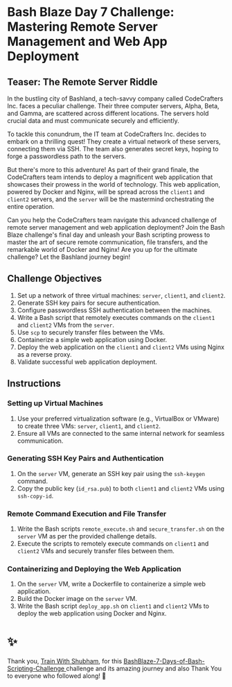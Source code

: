 # Bash Blaze Day 7 Challenge: Mastering Remote Server Management and Web App Deployment

## Teaser: The Remote Server Riddle

In the bustling city of Bashland, a tech-savvy company called CodeCrafters Inc. faces a peculiar challenge. Their three computer servers, Alpha, Beta, and Gamma, are scattered across different locations. The servers hold crucial data and must communicate securely and efficiently.

To tackle this conundrum, the IT team at CodeCrafters Inc. decides to embark on a thrilling quest! They create a virtual network of these servers, connecting them via SSH. The team also generates secret keys, hoping to forge a passwordless path to the servers.

But there's more to this adventure! As part of their grand finale, the CodeCrafters team intends to deploy a magnificent web application that showcases their prowess in the world of technology. This web application, powered by Docker and Nginx, will be spread across the `client1` and `client2` servers, and the `server` will be the mastermind orchestrating the entire operation.

Can you help the CodeCrafters team navigate this advanced challenge of remote server management and web application deployment? Join the Bash Blaze challenge's final day and unleash your Bash scripting prowess to master the art of secure remote communication, file transfers, and the remarkable world of Docker and Nginx! Are you up for the ultimate challenge? Let the Bashland journey begin!

## Challenge Objectives

1. Set up a network of three virtual machines: `server`, `client1`, and `client2`.
2. Generate SSH key pairs for secure authentication.
3. Configure passwordless SSH authentication between the machines.
4. Write a Bash script that remotely executes commands on the `client1` and `client2` VMs from the `server`.
5. Use `scp` to securely transfer files between the VMs.
6. Containerize a simple web application using Docker.
7. Deploy the web application on the `client1` and `client2` VMs using Nginx as a reverse proxy.
8. Validate successful web application deployment.

## Instructions

### Setting up Virtual Machines

1. Use your preferred virtualization software (e.g., VirtualBox or VMware) to create three VMs: `server`, `client1`, and `client2`.
2. Ensure all VMs are connected to the same internal network for seamless communication.

### Generating SSH Key Pairs and Authentication

1. On the `server` VM, generate an SSH key pair using the `ssh-keygen` command.
2. Copy the public key (`id_rsa.pub`) to both `client1` and `client2` VMs using `ssh-copy-id`.

### Remote Command Execution and File Transfer

1. Write the Bash scripts `remote_execute.sh` and `secure_transfer.sh` on the `server` VM as per the provided challenge details.
2. Execute the scripts to remotely execute commands on `client1` and `client2` VMs and securely transfer files between them.

### Containerizing and Deploying the Web Application

1. On the `server` VM, write a Dockerfile to containerize a simple web application.
2. Build the Docker image on the `server` VM.
3. Write the Bash script `deploy_app.sh` on `client1` and `client2` VMs to deploy the web application using Docker and Nginx.

# ✨
Thank you, [Train With Shubham](https://www.trainwithshubham.com/), for this [BashBlaze-7-Days-of-Bash-Scripting-Challenge
](https://github.com/LondheShubham153/BashBlaze-7-Days-of-Bash-Scripting-Challenge/tree/main)  challenge and its amazing journey and also Thank You to everyone who followed along! 🙌
